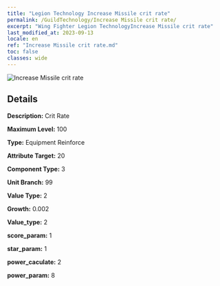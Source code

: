 ```yaml
---
title: "Legion Technology Increase Missile crit rate"
permalink: /GuildTechnology/Increase Missile crit rate/
excerpt: "Wing Fighter Legion TechnologyIncrease Missile crit rate"
last_modified_at: 2023-09-13
locale: en
ref: "Increase Missile crit rate.md"
toc: false
classes: wide
---
```



![Increase Missile crit rate](/images/guild_technology/guild_tech_icon_11.png)

## Details

  **Description:** Crit Rate

  **Maximum Level:** 100

  **Type:** Equipment Reinforce

  **Attribute Target:** 20

  **Component Type:** 3

  **Unit Branch:** 99

  **Value Type:** 2

  **Growth:** 0.002

  **Value_type:** 2

  **score_param:** 1

  **star_param:** 1

  **power_caculate:** 2

  **power_param:** 8

